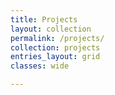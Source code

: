 ```yaml
---
title: Projects
layout: collection
permalink: /projects/
collection: projects
entries_layout: grid
classes: wide

---
```


